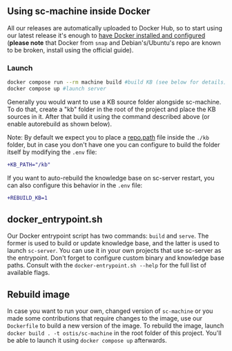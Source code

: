 ## Using sc-machine inside Docker

All our releases are automatically uploaded to Docker Hub, so to start using our latest release it's enough to [have Docker installed and configured](https://docs.docker.com/get-started/) (**please note** that Docker from `snap` and Debian's/Ubuntu's repo are known to be broken, install using the official guide).

### Launch

```sh
docker compose run --rm machine build #build KB (see below for details)
docker compose up #launch server
```

Generally you would want to use a KB source folder alongside sc-machine. To do that, create a "kb" folder in the root of the project and place the KB sources in it. After that build it using the command described above (or enable autorebuild as shown below).

Note: By default we expect you to place a [repo.path](sc-tools/kb_repo_file.md) file inside the `./kb` folder, but in case you don't have one you can configure to build the folder itself by modifying the `.env` file:

```diff
+KB_PATH="/kb"
```

If you want to auto-rebuild the knowledge base on sc-server restart, you can also configure this behavior in the `.env` file:

```diff
+REBUILD_KB=1
```

## docker_entrypoint.sh

Our Docker entrypoint script has two commands: `build` and `serve`. The former is used to build or update knowledge base, and the latter is used to launch `sc-server`. You can use it in your own projects that use sc-server as the entrypoint. Don't forget to configure custom binary and knowledge base paths. Consult with the `docker-entrypoint.sh --help` for the full list of available flags.

## Rebuild image

In case you want to run your own, changed version of `sc-machine` or you made some contributions that require changes to the image, use our `Dockerfile` to build a new version of the image. To rebuild the image, launch `docker build . -t ostis/sc-machine` in the root folder of this project. You'll be able to launch it using `docker compose up` afterwards.
